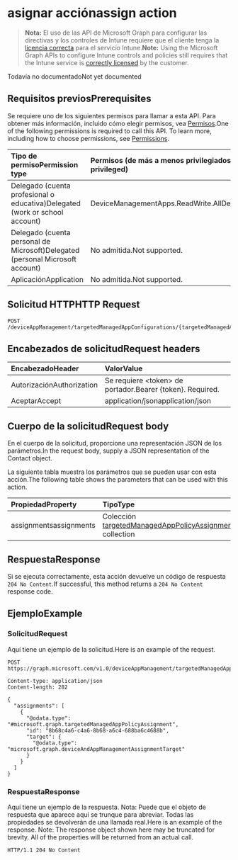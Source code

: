 # <a name="assign-action"></a><span data-ttu-id="6e813-101">asignar acción</span><span class="sxs-lookup"><span data-stu-id="6e813-101">assign action</span></span>

> <span data-ttu-id="6e813-102">**Nota:** El uso de las API de Microsoft Graph para configurar las directivas y los controles de Intune requiere que el cliente tenga la [licencia correcta](https://go.microsoft.com/fwlink/?linkid=839381) para el servicio Intune.</span><span class="sxs-lookup"><span data-stu-id="6e813-102">**Note:** Using the Microsoft Graph APIs to configure Intune controls and policies still requires that the Intune service is [correctly licensed](https://go.microsoft.com/fwlink/?linkid=839381) by the customer.</span></span>

<span data-ttu-id="6e813-103">Todavía no documentado</span><span class="sxs-lookup"><span data-stu-id="6e813-103">Not yet documented</span></span>
## <a name="prerequisites"></a><span data-ttu-id="6e813-104">Requisitos previos</span><span class="sxs-lookup"><span data-stu-id="6e813-104">Prerequisites</span></span>
<span data-ttu-id="6e813-p101">Se requiere uno de los siguientes permisos para llamar a esta API. Para obtener más información, incluido cómo elegir permisos, vea [Permisos](../../../concepts/permissions_reference.md).</span><span class="sxs-lookup"><span data-stu-id="6e813-p101">One of the following permissions is required to call this API. To learn more, including how to choose permissions, see [Permissions](../../../concepts/permissions_reference.md).</span></span>

|<span data-ttu-id="6e813-107">Tipo de permiso</span><span class="sxs-lookup"><span data-stu-id="6e813-107">Permission type</span></span>|<span data-ttu-id="6e813-108">Permisos (de más a menos privilegiados)</span><span class="sxs-lookup"><span data-stu-id="6e813-108">Permissions (from least to most privileged)</span></span>|
|:---|:---|
|<span data-ttu-id="6e813-109">Delegado (cuenta profesional o educativa)</span><span class="sxs-lookup"><span data-stu-id="6e813-109">Delegated (work or school account)</span></span>|<span data-ttu-id="6e813-110">DeviceManagementApps.ReadWrite.All</span><span class="sxs-lookup"><span data-stu-id="6e813-110">DeviceManagementApps.ReadWrite.All</span></span>|
|<span data-ttu-id="6e813-111">Delegado (cuenta personal de Microsoft)</span><span class="sxs-lookup"><span data-stu-id="6e813-111">Delegated (personal Microsoft account)</span></span>|<span data-ttu-id="6e813-112">No admitida.</span><span class="sxs-lookup"><span data-stu-id="6e813-112">Not supported.</span></span>|
|<span data-ttu-id="6e813-113">Aplicación</span><span class="sxs-lookup"><span data-stu-id="6e813-113">Application</span></span>|<span data-ttu-id="6e813-114">No admitida.</span><span class="sxs-lookup"><span data-stu-id="6e813-114">Not supported.</span></span>|

## <a name="http-request"></a><span data-ttu-id="6e813-115">Solicitud HTTP</span><span class="sxs-lookup"><span data-stu-id="6e813-115">HTTP Request</span></span>
<!-- {
  "blockType": "ignored"
}
-->
``` http
POST /deviceAppManagement/targetedManagedAppConfigurations/{targetedManagedAppConfigurationId}/assign
```

## <a name="request-headers"></a><span data-ttu-id="6e813-116">Encabezados de solicitud</span><span class="sxs-lookup"><span data-stu-id="6e813-116">Request headers</span></span>
|<span data-ttu-id="6e813-117">Encabezado</span><span class="sxs-lookup"><span data-stu-id="6e813-117">Header</span></span>|<span data-ttu-id="6e813-118">Valor</span><span class="sxs-lookup"><span data-stu-id="6e813-118">Value</span></span>|
|:---|:---|
|<span data-ttu-id="6e813-119">Autorización</span><span class="sxs-lookup"><span data-stu-id="6e813-119">Authorization</span></span>|<span data-ttu-id="6e813-120">Se requiere &lt;token&gt; de portador.</span><span class="sxs-lookup"><span data-stu-id="6e813-120">Bearer {token}. Required.</span></span>|
|<span data-ttu-id="6e813-121">Aceptar</span><span class="sxs-lookup"><span data-stu-id="6e813-121">Accept</span></span>|<span data-ttu-id="6e813-122">application/json</span><span class="sxs-lookup"><span data-stu-id="6e813-122">application/json</span></span>|

## <a name="request-body"></a><span data-ttu-id="6e813-123">Cuerpo de la solicitud</span><span class="sxs-lookup"><span data-stu-id="6e813-123">Request body</span></span>
<span data-ttu-id="6e813-124">En el cuerpo de la solicitud, proporcione una representación JSON de los parámetros.</span><span class="sxs-lookup"><span data-stu-id="6e813-124">In the request body, supply a JSON representation of the Contact object.</span></span>

<span data-ttu-id="6e813-125">La siguiente tabla muestra los parámetros que se pueden usar con esta acción.</span><span class="sxs-lookup"><span data-stu-id="6e813-125">The following table shows the parameters that can be used with this action.</span></span>

|<span data-ttu-id="6e813-126">Propiedad</span><span class="sxs-lookup"><span data-stu-id="6e813-126">Property</span></span>|<span data-ttu-id="6e813-127">Tipo</span><span class="sxs-lookup"><span data-stu-id="6e813-127">Type</span></span>|<span data-ttu-id="6e813-128">Descripción</span><span class="sxs-lookup"><span data-stu-id="6e813-128">Description</span></span>|
|:---|:---|:---|
|<span data-ttu-id="6e813-129">assignments</span><span class="sxs-lookup"><span data-stu-id="6e813-129">assignments</span></span>|<span data-ttu-id="6e813-130">Colección [targetedManagedAppPolicyAssignment](../resources/intune_mam_targetedmanagedapppolicyassignment.md)</span><span class="sxs-lookup"><span data-stu-id="6e813-130">[targetedManagedAppPolicyAssignment](../resources/intune_mam_targetedmanagedapppolicyassignment.md) collection</span></span>|<span data-ttu-id="6e813-131">Todavía no documentado</span><span class="sxs-lookup"><span data-stu-id="6e813-131">Not yet documented</span></span>|



## <a name="response"></a><span data-ttu-id="6e813-132">Respuesta</span><span class="sxs-lookup"><span data-stu-id="6e813-132">Response</span></span>
<span data-ttu-id="6e813-133">Si se ejecuta correctamente, esta acción devuelve un código de respuesta `204 No Content`.</span><span class="sxs-lookup"><span data-stu-id="6e813-133">If successful, this method returns a `204 No Content` response code.</span></span>

## <a name="example"></a><span data-ttu-id="6e813-134">Ejemplo</span><span class="sxs-lookup"><span data-stu-id="6e813-134">Example</span></span>
### <a name="request"></a><span data-ttu-id="6e813-135">Solicitud</span><span class="sxs-lookup"><span data-stu-id="6e813-135">Request</span></span>
<span data-ttu-id="6e813-136">Aquí tiene un ejemplo de la solicitud.</span><span class="sxs-lookup"><span data-stu-id="6e813-136">Here is an example of the request.</span></span>
``` http
POST https://graph.microsoft.com/v1.0/deviceAppManagement/targetedManagedAppConfigurations/{targetedManagedAppConfigurationId}/assign

Content-type: application/json
Content-length: 282

{
  "assignments": [
    {
      "@odata.type": "#microsoft.graph.targetedManagedAppPolicyAssignment",
      "id": "8b68c4a6-c4a6-8b68-a6c4-688ba6c4688b",
      "target": {
        "@odata.type": "microsoft.graph.deviceAndAppManagementAssignmentTarget"
      }
    }
  ]
}
```

### <a name="response"></a><span data-ttu-id="6e813-137">Respuesta</span><span class="sxs-lookup"><span data-stu-id="6e813-137">Response</span></span>
<span data-ttu-id="6e813-p102">Aquí tiene un ejemplo de la respuesta. Nota: Puede que el objeto de respuesta que aparece aquí se trunque para abreviar. Todas las propiedades se devolverán de una llamada real.</span><span class="sxs-lookup"><span data-stu-id="6e813-p102">Here is an example of the response. Note: The response object shown here may be truncated for brevity. All of the properties will be returned from an actual call.</span></span>
``` http
HTTP/1.1 204 No Content
```



